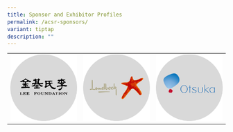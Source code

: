 ```yaml
---
title: Sponsor and Exhibitor Profiles
permalink: /acsr-sponsors/
variant: tiptap
description: ""
---
```

<table style="minWidth: 75px">
<colgroup>
<col>
<col>
<col>
</colgroup>
<tbody>
<tr>
<td rowspan="1" colspan="1">
<div class="isomer-image-wrapper">
<img style="width: 100%" height="auto" width="100%" alt="" src="/images/ASCR Sponsors/LF_v1.png">
</div>
</td>
<td rowspan="1" colspan="1"><a class="isomer-image-wrapper" href="https://www.lundbeck.com/sg"><img style="width: 100%" height="auto" width="100%" alt="" src="/images/ASCR Sponsors/Lundbeck_v1.png"></a>
</td>
<td rowspan="1" colspan="1"><a class="isomer-image-wrapper" href="https://www.otsuka.com/en/"><img style="width: 100%" height="auto" width="100%" alt="" src="/images/ASCR Sponsors/Otsuka_v1.png"></a>
</td>
</tr>
</tbody>
</table>
<p></p>
